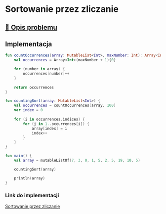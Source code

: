 # Sortowanie przez zliczanie

## [:link: Opis problemu](../../../../algorithms/sorting/counting-sort.md)

## Implementacja

```kotlin
fun countOccurrences(array: MutableList<Int>, maxNumber: Int): Array<Int> {
    val occurrences = Array<Int>(maxNumber + 1){0}

    for (number in array) {
        occurrences[number]++
    }
        
    return occurrences
}

fun countingSort(array: MutableList<Int>) {
    val occurrences = countOccurrences(array, 100)
    var index = 0
    
    for (i in occurrences.indices) {
        for (j in 1..occurrences[i]) {
            array[index] = i
            index++
        }
    }
}

fun main() {
    val array = mutableListOf(7, 3, 0, 1, 5, 2, 5, 19, 10, 5)

    countingSort(array)

    println(array)
}
```

### Link do implementacji

[Sortowanie przez zliczanie](https://ideone.com/Vcw5BN)